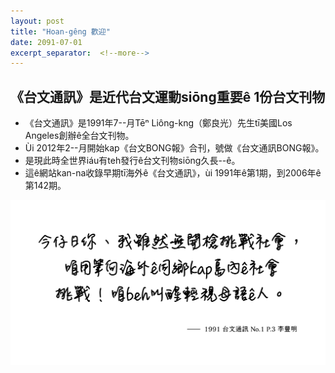 ```yaml
---
layout: post
title: "Hoan-gêng 歡迎"
date: 2091-07-01
excerpt_separator:  <!--more-->
---
```


## 《台文通訊》是近代台文運動siōng重要ê 1份台文刊物

* 《台文通訊》是1991年7--月Tēⁿ Liông-kng（鄭良光）先生tī美國Los Angeles創辦ê全台文刊物。
* Ùi 2012年2--月開始kap《台文BONG報》合刊，號做《台文通訊BONG報》。
* 是現此時全世界iáu有teh發行ê台文刊物siōng久長--ê。
* 這ê網站kan-na收錄早期tī海外ê《台文通訊》，ùi 1991年ê第1期，到2006年ê第142期。

![寄望台文通訊](/image/kiabangTaibunThongsin.jpg)
